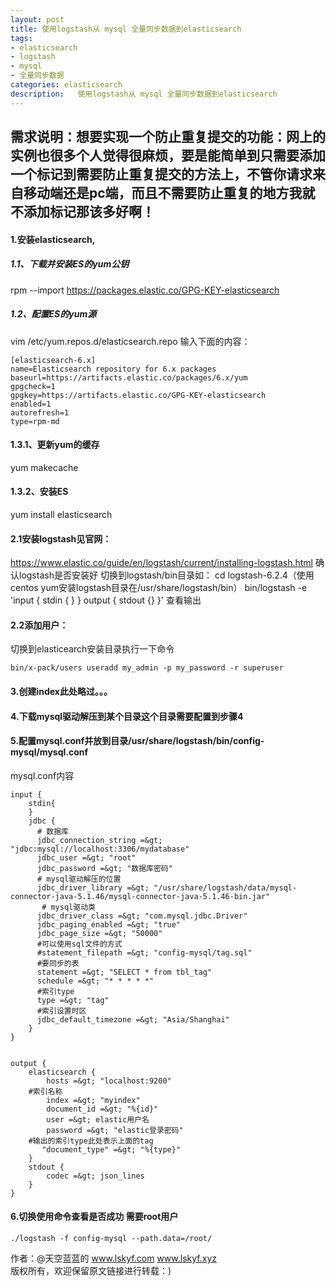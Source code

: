 ```yaml
---
layout: post
title: 使用logstash从 mysql 全量同步数据到elasticsearch
tags:
- elasticsearch 
- logstash
- mysql
- 全量同步数据
categories: elasticsearch 
description:   使用logstash从 mysql 全量同步数据到elasticsearch 
---
```

##  需求说明：想要实现一个防止重复提交的功能：网上的实例也很多个人觉得很麻烦，要是能简单到只需要添加一个标记到需要防止重复提交的方法上，不管你请求来自移动端还是pc端，而且不需要防止重复的地方我就不添加标记那该多好啊！
<!-- more -->

#### 1.安装elasticsearch,
##### 1.1、下载并安装ES的yum公钥 #####
rpm --import https://packages.elastic.co/GPG-KEY-elasticsearch
##### 1.2、配置ES的yum源 #####
vim /etc/yum.repos.d/elasticsearch.repo
 输入下面的内容：
 ```
[elasticsearch-6.x]
name=Elasticsearch repository for 6.x packages
baseurl=https://artifacts.elastic.co/packages/6.x/yum
gpgcheck=1
gpgkey=https://artifacts.elastic.co/GPG-KEY-elasticsearch
enabled=1
autorefresh=1
type=rpm-md
```


#### 1.3.1、更新yum的缓存 #### 
yum makecache
#### 1.3.2、安装ES ####
yum install elasticsearch


#### 2.1安装logstash见官网： ####
https://www.elastic.co/guide/en/logstash/current/installing-logstash.html
确认logstash是否安装好
切换到logstash/bin目录如：
cd logstash-6.2.4（使用centos yum安装logstash目录在/usr/share/logstash/bin）
bin/logstash -e 'input { stdin { } } output { stdout {} }'
查看输出

#### 2.2添加用户： ####

切换到elasticearch安装目录执行一下命令
```
bin/x-pack/users useradd my_admin -p my_password -r superuser
```



#### 3.创建index此处略过。。。 ####


#### 4.下载mysql驱动解压到某个目录这个目录需要配置到步骤4 ####


#### 5.配置mysql.conf并放到目录/usr/share/logstash/bin/config-mysql/mysql.conf ####
mysql.conf内容
```
input {
    stdin{
    }
    jdbc {
      # 数据库
      jdbc_connection_string =&gt; "jdbc:mysql://localhost:3306/mydatabase"
      jdbc_user =&gt; "root"
      jdbc_password =&gt; "数据库密码"
      # mysql驱动解压的位置
      jdbc_driver_library =&gt; "/usr/share/logstash/data/mysql-connector-java-5.1.46/mysql-connector-java-5.1.46-bin.jar"
       # mysql驱动类
      jdbc_driver_class =&gt; "com.mysql.jdbc.Driver"
      jdbc_paging_enabled =&gt; "true"
      jdbc_page_size =&gt; "50000"
      #可以使用sql文件的方式
      #statement_filepath =&gt; "config-mysql/tag.sql"
      #要同步的表
      statement =&gt; "SELECT * from tbl_tag"
      schedule =&gt; "* * * * *"
      #索引type
      type =&gt; "tag"
      #索引设置时区
      jdbc_default_timezone =&gt; "Asia/Shanghai"
    }
}
 
 
output {
    elasticsearch {
        hosts =&gt; "localhost:9200"
	#索引名称
        index =&gt; "myindex"
        document_id =&gt; "%{id}"
        user =&gt; elastic用户名
        password =&gt; "elastic登录密码"
	#输出的索引type此处表示上面的tag
       "document_type" =&gt; "%{type}"
    }
    stdout {
        codec =&gt; json_lines
    }
}
```

#### 6.切换使用命令查看是否成功 需要root用户 ####
```
./logstash -f config-mysql --path.data=/root/
```

作者：@天空蓝蓝的  www.lskyf.com   www.lskyf.xyz  
版权所有，欢迎保留原文链接进行转载：)


